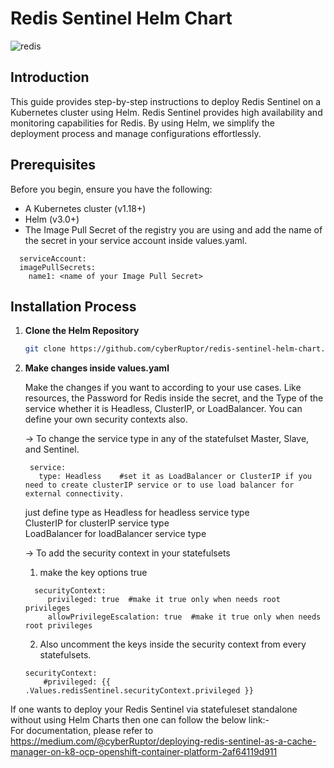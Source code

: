 # Redis Sentinel Helm Chart
![redis](https://github.com/user-attachments/assets/193abfcd-1d28-4e42-8d8b-2eb668064e1d)


## Introduction

This guide provides step-by-step instructions to deploy Redis Sentinel on a Kubernetes cluster using Helm. Redis Sentinel provides high availability and monitoring capabilities for Redis. By using Helm, we simplify the deployment process and manage configurations effortlessly.

## Prerequisites

Before you begin, ensure you have the following:
- A Kubernetes cluster (v1.18+)
- Helm (v3.0+)
- The Image Pull Secret of the registry you are using and add the name of the secret in your service account inside values.yaml.

```shell
  serviceAccount:
  imagePullSecrets:
    name1: <name of your Image Pull Secret>
```

## Installation Process

1. **Clone the Helm Repository**

   ```sh
   git clone https://github.com/cyberRuptor/redis-sentinel-helm-chart.git
   ```
   
2. **Make changes inside values.yaml**<br>

   Make the changes if you want to according to your use cases. Like resources, the Password for Redis inside the secret, and the Type of the service whether it is Headless, ClusterIP, or LoadBalancer. You can define your own security contexts also.
   

   -> To change the service type in any of the statefulset Master, Slave, and Sentinel.

   ```shell
    service:
      type: Headless    #set it as LoadBalancer or ClusterIP if you need to create clusterIP service or to use load balancer for external connectivity.
   ```

   just define type as
   Headless for headless service type<br>
   ClusterIP for clusterIP service type<br>
   LoadBalancer for loadBalancer service type<br>

   -> To add the security context in your statefulsets<br>

     1. make the key options true

      ```shell
        securityContext:
           privileged: true  #make it true only when needs root privileges
           allowPrivilegeEscalation: true  #make it true only when needs root privileges
      ```
      
     2. Also uncomment the keys inside the security context from every statefulsets.

      ```shell
      securityContext:
          #privileged: {{ .Values.redisSentinel.securityContext.privileged }}
      ```

If one wants to deploy your Redis Sentinel via statefuleset standalone without using Helm Charts then one can follow the below link:-<br>
For documentation, please refer to <br>https://medium.com/@cyberRuptor/deploying-redis-sentinel-as-a-cache-manager-on-k8-ocp-openshift-container-platform-2af64119d911


   
